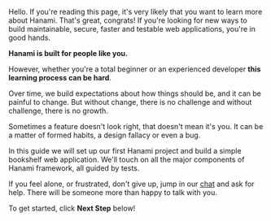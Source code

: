 Hello. If you're reading this page, it's very likely that you want to learn more about Hanami.
That's great, congrats! If you're looking for new ways to build maintainable, secure, faster and testable web applications, you're in good hands.

**Hanami is built for people like you.**

However, whether you're a total beginner or an experienced developer **this learning process can be hard**.

Over time, we build expectations about how things should be, and it can be painful to change. But without change, there is no challenge and without challenge, there is no growth.

Sometimes a feature doesn't look right, that doesn't mean it's you. It can be a matter of formed habits, a design fallacy or even a bug.

In this guide we will set up our first Hanami project and build a simple bookshelf web application.
We'll touch on all the major components of Hanami framework, all guided by tests.

If you feel alone, or frustrated, don't give up, jump in our [chat](http://chat.hanamirb.org) and ask for help. There will be someone more than happy to talk with you.

To get started, click **Next Step** below!
